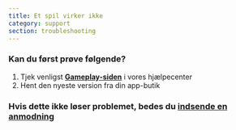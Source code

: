 ```yaml
---
title: Et spil virker ikke
category: support 
section: troubleshooting
---
```

### Kan du først prøve følgende?


1. Tjek venligst **[Gameplay-siden](https://help.studycat.com/hc/en-us/categories/34781881763353-Gameplay)** i vores hjælpecenter
2. Hent den nyeste version fra din app-butik


### Hvis dette ikke løser problemet, bedes du [indsende en anmodning](https://help.studycat.com/hc/en-gb/requests/new)